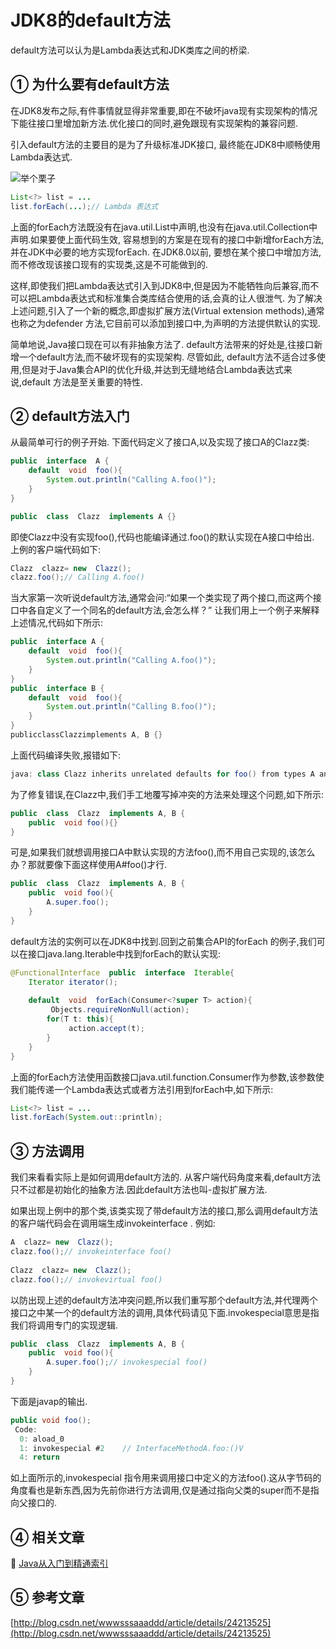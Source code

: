 JDK8的default方法
===


<div class="jumbotron">
<p>default方法可以认为是Lambda表达式和JDK类库之间的桥梁.</p>  
</div>


① 为什么要有default方法
---


在JDK8发布之际,有件事情就显得非常重要,即在不破坏java现有实现架构的情况下能往接口里增加新方法.优化接口的同时,避免跟现有实现架构的兼容问题.

引入default方法的主要目的是为了升级标准JDK接口, 最终能在JDK8中顺畅使用Lambda表达式.

![举个栗子](http://localhost/img/common/example.jpg)

```java
List<?> list = ...
list.forEach(...);// Lambda 表达式
```

上面的forEach方法既没有在java.util.List中声明,也没有在java.util.Collection中声明.如果要使上面代码生效, 容易想到的方案是在现有的接口中新增forEach方法,并在JDK中必要的地方实现forEach. 在JDK8.0以前, 要想在某个接口中增加方法,而不修改现该接口现有的实现类,这是不可能做到的.

这样,即使我们把Lambda表达式引入到JDK8中,但是因为不能牺牲向后兼容,而不可以把Lambda表达式和标准集合类库结合使用的话,会真的让人很泄气.
为了解决上述问题,引入了一个新的概念,即虚拟扩展方法(Virtual extension methods),通常也称之为defender 方法,它目前可以添加到接口中,为声明的方法提供默认的实现.

简单地说,Java接口现在可以有非抽象方法了. default方法带来的好处是,往接口新增一个default方法,而不破坏现有的实现架构.
尽管如此, default方法不适合过多使用,但是对于Java集合API的优化升级,并达到无缝地结合Lambda表达式来说,default 方法是至关重要的特性.


② default方法入门
---


从最简单可行的例子开始. 下面代码定义了接口A,以及实现了接口A的Clazz类:

```java
public  interface  A {
    default  void  foo(){
        System.out.println("Calling A.foo()");
    }
}

public  class  Clazz  implements A {}
```

即使Clazz中没有实现foo(),代码也能编译通过.foo()的默认实现在A接口中给出.
上例的客户端代码如下:

```java
Clazz  clazz= new  Clazz();
clazz.foo();// Calling A.foo()
```

当大家第一次听说default方法,通常会问:“如果一个类实现了两个接口,而这两个接口中各自定义了一个同名的default方法,会怎么样？”
让我们用上一个例子来解释上述情况,代码如下所示:
```java
public  interface A {
    default  void  foo(){
        System.out.println("Calling A.foo()");
    }
} 
public  interface B {
    default  void  foo(){
        System.out.println("Calling B.foo()");
    }
} 
publicclassClazzimplements A, B {}
```

上面代码编译失败,报错如下:

```java
java: class Clazz inherits unrelated defaults for foo() from types A and B
```

为了修复错误,在Clazz中,我们手工地覆写掉冲突的方法来处理这个问题,如下所示:

```java
public  class  Clazz  implements A, B {
    public  void foo(){}
}
```

可是,如果我们就想调用接口A中默认实现的方法foo(),而不用自己实现的,该怎么办？那就要像下面这样使用A#foo()才行.

```java
public  class  Clazz  implements A, B {
    public  void foo(){
        A.super.foo();
    }
}
```

default方法的实例可以在JDK8中找到.回到之前集合API的forEach 的例子,我们可以在接口java.lang.Iterable中找到forEach的默认实现:

```java
@FunctionalInterface  public  interface  Iterable{
    Iterator iterator(); 
 
    default  void  forEach(Consumer<?super T> action){
         Objects.requireNonNull(action);
        for(T t: this){
             action.accept(t);
        }
    }
}
```

上面的forEach方法使用函数接口java.util.function.Consumer作为参数,该参数使我们能传递一个Lambda表达式或者方法引用到forEach中,如下所示:

```java
List<?> list = ...
list.forEach(System.out::println);
```

③ 方法调用
---


我们来看看实际上是如何调用default方法的.
从客户端代码角度来看,default方法只不过都是初始化的抽象方法.因此default方法也叫-虚拟扩展方法.

如果出现上例中的那个类,该类实现了带default方法的接口,那么调用default方法的客户端代码会在调用端生成invokeinterface .
例如:

```java
A  clazz= new  Clazz();
clazz.foo();// invokeinterface foo()
 
Clazz  clazz= new  Clazz();
clazz.foo();// invokevirtual foo()
```

以防出现上述的default方法冲突问题,所以我们重写那个default方法,并代理两个接口之中某一个的default方法的调用,具体代码请见下面.invokespecial意思是指 我们将调用专门的实现逻辑.

```java
public  class  Clazz  implements A, B {
    public  void foo(){
        A.super.foo();// invokespecial foo()
    }
}
```

下面是javap的输出.

```java
public void foo();
 Code:
  0: aload_0
  1: invokespecial #2    // InterfaceMethodA.foo:()V
  4: return
```

如上面所示的,invokespecial 指令用来调用接口中定义的方法foo().这从字节码的角度看也是新东西,因为先前你进行方法调用,仅是通过指向父类的super而不是指向父接口的.



④ 相关文章
---

📖 [Java从入门到精通索引](http://localhost/article/java/index.html)


⑤ 参考文章
---

[http://blog.csdn.net/wwwsssaaaddd/article/details/24213525](http://blog.csdn.net/wwwsssaaaddd/article/details/24213525)
